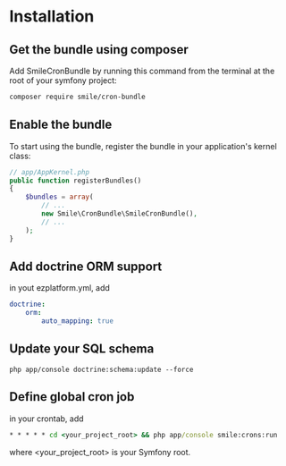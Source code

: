 # Installation

## Get the bundle using composer

Add SmileCronBundle by running this command from the terminal at the root of
your symfony project:

```bash
composer require smile/cron-bundle
```

## Enable the bundle

To start using the bundle, register the bundle in your application's kernel class:

```php
// app/AppKernel.php
public function registerBundles()
{
    $bundles = array(
        // ...
        new Smile\CronBundle\SmileCronBundle(),
        // ...
    );
}
```

## Add doctrine ORM support

in yout ezplatform.yml, add

```yaml
doctrine:
    orm:
        auto_mapping: true
```

## Update your SQL schema

```
php app/console doctrine:schema:update --force
```

## Define global cron job

in your crontab, add

```cmd
* * * * * cd <your_project_root> && php app/console smile:crons:run
```

where <your_project_root> is your Symfony root.
